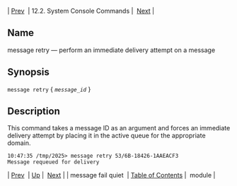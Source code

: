 | [Prev](console_commands.message_fail_quiet)  | 12.2. System Console Commands |  [Next](console_commands.module.php) |

<a name="console_commands.message_retry"></a>
## Name

message retry — perform an immediate delivery attempt on a message

## Synopsis

`message retry` { *`message_id`* }

<a name="idp16158608"></a>
## Description

This command takes a message ID as an argument and forces an immediate delivery attempt by placing it in the active queue for the appropriate domain.

```
10:47:35 /tmp/2025> message retry 53/6B-18426-1AAEACF3
Message requeued for delivery
```

| [Prev](console_commands.message_fail_quiet)  | [Up](console.commands.non-module.php) |  [Next](console_commands.module.php) |
| message fail quiet  | [Table of Contents](index) |  module |
